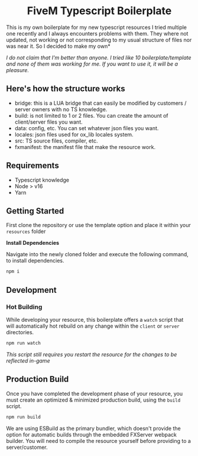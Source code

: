 <h1 align="center">FiveM Typescript Boilerplate</h1>
This is my own boilerplate for my new typescript resources
I tried multiple one recently and I always encounters problems with them.
They where not updated, not working or not corresponding to my usual structure of files nor was near it.
So I decided to make my own*

*I do not claim that I'm better than anyone. I tried like 10 boilerplate/template and none of them was working for me. If you want to use it, it will be a pleasure.*

## Here's how the structure works
- bridge: this is a LUA bridge that can easily be modified by customers / server owners with no TS knowledge.
- build: is not limited to 1 or 2 files. You can create the amount of client/server files you want.
- data: config, etc. You can set whatever json files you want.
- locales: json files used for ox_lib locales system.
- src: TS source files, compiler, etc.
- fxmanifest: the manifest file that make the resource work.

## Requirements
* Typescript knowledge
* Node > v16
* Yarn

## Getting Started

First clone the repository or use the template option 
and place it within your `resources` folder

**Install Dependencies**

Navigate into the newly cloned folder and execute
the following command, to install dependencies.

```sh
npm i
```

## Development

### Hot Building

While developing your resource, this boilerplate offers 
a `watch` script that will automatically hot rebuild on any
change within the `client` or `server` directories.

```sh
npm run watch
```
*This script still requires you restart the resource for the
changes to be reflected in-game*

## Production Build
Once you have completed the development phase of your resource,
you must create an optimized & minimized production build, using
the `build` script.

```sh
npm run build
```

We are using ESBuild as the primary bundler, which doesn't provide the option for automatic builds through the embedded FXServer webpack builder.
You will need to compile the resource yourself before providing to a server/customer.
